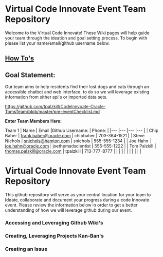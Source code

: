 # Virtual Code Innovate Event Team Repository

Welcome to the Virtual Code Innovate! These Wiki pages will help guide your team through the ideation and goal setting process. To begin with please list your name/email/github username below.

## [How To's](https://github.com/tpalzkill/CodeInnvoate-Oracle-TomsTeam/blob/master/How%20To%E2%80%99s.md#how-tos)


## Goal Statement:
Our team aims to help residents find their lost dogs and cats through an accessible chatbot and web interface, to do so we will leverage existing information from either api's or imported data sets.

https://github.com/tpalzkill/CodeInnvoate-Oracle-TomsTeam/blob/master/pre-eventChecklist.md

**Enter Team Members Here:**

Team 1
| Name 	        | Email	                |Github Username: | Phone:       | 
|---	        |---	                |---	          |---	         |
| Chip Baber  	| frank.baber@oracle.com  | chipbaber 	  | 703-364-1521 |
| Steve Nichols  | snichols@hamton.com  | snichols 	  | 555-555-1234 |
| Joe Hahn  	| joe.hahn@oracle.com  	| joethemadscientist 	  | 555-555-1222 |
| Tom Palzkill 	| thomas.palzkill@oracle.com | tpalzkill | 713-777-8777 |
| | | | |
| | | | |

# Virtual Code Innovate Event Team Repository

This github repository will serve as your central location for your team to Ideate, collaborate and document your progress during a code Innovate event. Please review the information below in order to get a better understanding of how we will leverage github during our event.  

### Accessing and Leveraging Github Wiki's


### Creating, Leveraging Projects Kan-Ban's


### Creating an Issue
